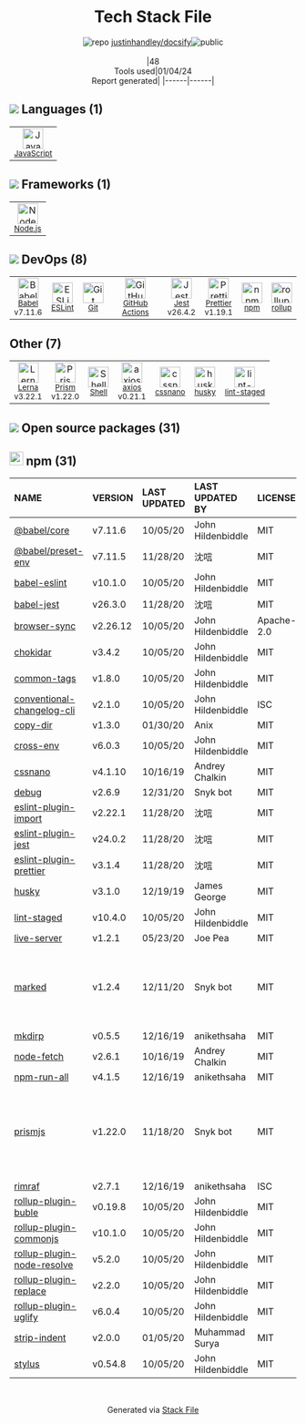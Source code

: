 <!--
&lt;--- Readme.md Snippet without images Start ---&gt;
## Tech Stack
justinhandley/docsify is built on the following main stack:

- [Jest](http://facebook.github.io/jest/) – Javascript Testing Framework
- [Node.js](http://nodejs.org/) – Frameworks (Full Stack)
- [JavaScript](https://developer.mozilla.org/en-US/docs/Web/JavaScript) – Languages
- [Babel](http://babeljs.io/) – JavaScript Compilers
- [ESLint](http://eslint.org/) – Code Review
- [rollup](http://rollupjs.org/) – JS Build Tools / JS Task Runners
- [Shell](https://en.wikipedia.org/wiki/Shell_script) – Shells
- [axios](https://github.com/mzabriskie/axios) – Javascript Utilities & Libraries
- [Lerna](https://lerna.js.org/) – Javascript Utilities & Libraries
- [Prettier](https://prettier.io/) – Code Review
- [Prism](https://prismjs.com/) – Javascript Utilities & Libraries
- [GitHub Actions](https://github.com/features/actions) – Continuous Integration

Full tech stack [here](/techstack.md)

&lt;--- Readme.md Snippet without images End ---&gt;

&lt;--- Readme.md Snippet with images Start ---&gt;
## Tech Stack
justinhandley/docsify is built on the following main stack:

- <img width='25' height='25' src='https://img.stackshare.io/service/830/jest.png' alt='Jest'/> [Jest](http://facebook.github.io/jest/) – Javascript Testing Framework
- <img width='25' height='25' src='https://img.stackshare.io/service/1011/n1JRsFeB_400x400.png' alt='Node.js'/> [Node.js](http://nodejs.org/) – Frameworks (Full Stack)
- <img width='25' height='25' src='https://img.stackshare.io/service/1209/javascript.jpeg' alt='JavaScript'/> [JavaScript](https://developer.mozilla.org/en-US/docs/Web/JavaScript) – Languages
- <img width='25' height='25' src='https://img.stackshare.io/service/2739/-1wfGjNw.png' alt='Babel'/> [Babel](http://babeljs.io/) – JavaScript Compilers
- <img width='25' height='25' src='https://img.stackshare.io/service/3337/Q4L7Jncy.jpg' alt='ESLint'/> [ESLint](http://eslint.org/) – Code Review
- <img width='25' height='25' src='https://img.stackshare.io/service/4423/zE8RTn9E_400x400.jpg' alt='rollup'/> [rollup](http://rollupjs.org/) – JS Build Tools / JS Task Runners
- <img width='25' height='25' src='https://img.stackshare.io/service/4631/default_c2062d40130562bdc836c13dbca02d318205a962.png' alt='Shell'/> [Shell](https://en.wikipedia.org/wiki/Shell_script) – Shells
- <img width='25' height='25' src='https://img.stackshare.io/no-img-open-source.png' alt='axios'/> [axios](https://github.com/mzabriskie/axios) – Javascript Utilities & Libraries
- <img width='25' height='25' src='https://img.stackshare.io/service/6207/OwqAUSQi_400x400.jpg' alt='Lerna'/> [Lerna](https://lerna.js.org/) – Javascript Utilities & Libraries
- <img width='25' height='25' src='https://img.stackshare.io/service/7035/default_66f265943abed56bcdbfca1c866a4261b1fbb063.jpg' alt='Prettier'/> [Prettier](https://prettier.io/) – Code Review
- <img width='25' height='25' src='https://img.stackshare.io/service/10010/Screen_Shot_2012-07-31_at_21.57.03__400x400.png' alt='Prism'/> [Prism](https://prismjs.com/) – Javascript Utilities & Libraries
- <img width='25' height='25' src='https://img.stackshare.io/service/11563/actions.png' alt='GitHub Actions'/> [GitHub Actions](https://github.com/features/actions) – Continuous Integration

Full tech stack [here](/techstack.md)

&lt;--- Readme.md Snippet with images End ---&gt;
-->
<div align="center">

# Tech Stack File
![](https://img.stackshare.io/repo.svg "repo") [justinhandley/docsify](https://github.com/justinhandley/docsify)![](https://img.stackshare.io/public_badge.svg "public")
<br/><br/>
|48<br/>Tools used|01/04/24 <br/>Report generated|
|------|------|
</div>

## <img src='https://img.stackshare.io/languages.svg'/> Languages (1)
<table><tr>
  <td align='center'>
  <img width='36' height='36' src='https://img.stackshare.io/service/1209/javascript.jpeg' alt='JavaScript'>
  <br>
  <sub><a href="https://developer.mozilla.org/en-US/docs/Web/JavaScript">JavaScript</a></sub>
  <br>
  <sub></sub>
</td>

</tr>
</table>

## <img src='https://img.stackshare.io/frameworks.svg'/> Frameworks (1)
<table><tr>
  <td align='center'>
  <img width='36' height='36' src='https://img.stackshare.io/service/1011/n1JRsFeB_400x400.png' alt='Node.js'>
  <br>
  <sub><a href="http://nodejs.org/">Node.js</a></sub>
  <br>
  <sub></sub>
</td>

</tr>
</table>

## <img src='https://img.stackshare.io/devops.svg'/> DevOps (8)
<table><tr>
  <td align='center'>
  <img width='36' height='36' src='https://img.stackshare.io/service/2739/-1wfGjNw.png' alt='Babel'>
  <br>
  <sub><a href="http://babeljs.io/">Babel</a></sub>
  <br>
  <sub>v7.11.6</sub>
</td>

<td align='center'>
  <img width='36' height='36' src='https://img.stackshare.io/service/3337/Q4L7Jncy.jpg' alt='ESLint'>
  <br>
  <sub><a href="http://eslint.org/">ESLint</a></sub>
  <br>
  <sub></sub>
</td>

<td align='center'>
  <img width='36' height='36' src='https://img.stackshare.io/service/1046/git.png' alt='Git'>
  <br>
  <sub><a href="http://git-scm.com/">Git</a></sub>
  <br>
  <sub></sub>
</td>

<td align='center'>
  <img width='36' height='36' src='https://img.stackshare.io/service/11563/actions.png' alt='GitHub Actions'>
  <br>
  <sub><a href="https://github.com/features/actions">GitHub Actions</a></sub>
  <br>
  <sub></sub>
</td>

<td align='center'>
  <img width='36' height='36' src='https://img.stackshare.io/service/830/jest.png' alt='Jest'>
  <br>
  <sub><a href="http://facebook.github.io/jest/">Jest</a></sub>
  <br>
  <sub>v26.4.2</sub>
</td>

<td align='center'>
  <img width='36' height='36' src='https://img.stackshare.io/service/7035/default_66f265943abed56bcdbfca1c866a4261b1fbb063.jpg' alt='Prettier'>
  <br>
  <sub><a href="https://prettier.io/">Prettier</a></sub>
  <br>
  <sub>v1.19.1</sub>
</td>

<td align='center'>
  <img width='36' height='36' src='https://img.stackshare.io/service/1120/lejvzrnlpb308aftn31u.png' alt='npm'>
  <br>
  <sub><a href="https://www.npmjs.com/">npm</a></sub>
  <br>
  <sub></sub>
</td>

<td align='center'>
  <img width='36' height='36' src='https://img.stackshare.io/service/4423/zE8RTn9E_400x400.jpg' alt='rollup'>
  <br>
  <sub><a href="http://rollupjs.org/">rollup</a></sub>
  <br>
  <sub></sub>
</td>

</tr>
</table>

## Other (7)
<table><tr>
  <td align='center'>
  <img width='36' height='36' src='https://img.stackshare.io/service/6207/OwqAUSQi_400x400.jpg' alt='Lerna'>
  <br>
  <sub><a href="https://lerna.js.org/">Lerna</a></sub>
  <br>
  <sub>v3.22.1</sub>
</td>

<td align='center'>
  <img width='36' height='36' src='https://img.stackshare.io/service/10010/Screen_Shot_2012-07-31_at_21.57.03__400x400.png' alt='Prism'>
  <br>
  <sub><a href="https://prismjs.com/">Prism</a></sub>
  <br>
  <sub>v1.22.0</sub>
</td>

<td align='center'>
  <img width='36' height='36' src='https://img.stackshare.io/service/4631/default_c2062d40130562bdc836c13dbca02d318205a962.png' alt='Shell'>
  <br>
  <sub><a href="https://en.wikipedia.org/wiki/Shell_script">Shell</a></sub>
  <br>
  <sub></sub>
</td>

<td align='center'>
  <img width='36' height='36' src='https://img.stackshare.io/no-img-open-source.png' alt='axios'>
  <br>
  <sub><a href="https://github.com/mzabriskie/axios">axios</a></sub>
  <br>
  <sub>v0.21.1</sub>
</td>

<td align='center'>
  <img width='36' height='36' src='https://img.stackshare.io/service/6612/ehMiE-wz_normal.jpg' alt='cssnano'>
  <br>
  <sub><a href="http://cssnano.co/">cssnano</a></sub>
  <br>
  <sub></sub>
</td>

<td align='center'>
  <img width='36' height='36' src='https://img.stackshare.io/service/9527/5502029.jpeg' alt='husky'>
  <br>
  <sub><a href="https://github.com/typicode/husky">husky</a></sub>
  <br>
  <sub></sub>
</td>

<td align='center'>
  <img width='36' height='36' src='https://img.stackshare.io/service/10577/11071.jpeg' alt='lint-staged'>
  <br>
  <sub><a href="https://github.com/okonet/lint-staged">lint-staged</a></sub>
  <br>
  <sub></sub>
</td>

</tr>
</table>


## <img src='https://img.stackshare.io/group.svg' /> Open source packages (31)</h2>

## <img width='24' height='24' src='https://img.stackshare.io/service/1120/lejvzrnlpb308aftn31u.png'/> npm (31)

|NAME|VERSION|LAST UPDATED|LAST UPDATED BY|LICENSE|VULNERABILITIES|
|:------|:------|:------|:------|:------|:------|
|[@babel/core](https://www.npmjs.com/@babel/core)|v7.11.6|10/05/20|John Hildenbiddle |MIT|N/A|
|[@babel/preset-env](https://www.npmjs.com/@babel/preset-env)|v7.11.5|11/28/20|沈唁 |MIT|N/A|
|[babel-eslint](https://www.npmjs.com/babel-eslint)|v10.1.0|10/05/20|John Hildenbiddle |MIT|N/A|
|[babel-jest](https://www.npmjs.com/babel-jest)|v26.3.0|11/28/20|沈唁 |MIT|N/A|
|[browser-sync](https://www.npmjs.com/browser-sync)|v2.26.12|10/05/20|John Hildenbiddle |Apache-2.0|N/A|
|[chokidar](https://www.npmjs.com/chokidar)|v3.4.2|10/05/20|John Hildenbiddle |MIT|N/A|
|[common-tags](https://www.npmjs.com/common-tags)|v1.8.0|10/05/20|John Hildenbiddle |MIT|N/A|
|[conventional-changelog-cli](https://www.npmjs.com/conventional-changelog-cli)|v2.1.0|10/05/20|John Hildenbiddle |ISC|N/A|
|[copy-dir](https://www.npmjs.com/copy-dir)|v1.3.0|01/30/20|Anix |MIT|N/A|
|[cross-env](https://www.npmjs.com/cross-env)|v6.0.3|10/05/20|John Hildenbiddle |MIT|N/A|
|[cssnano](https://www.npmjs.com/cssnano)|v4.1.10|10/16/19|Andrey Chalkin |MIT|N/A|
|[debug](https://www.npmjs.com/debug)|v2.6.9|12/31/20|Snyk bot |MIT|N/A|
|[eslint-plugin-import](https://www.npmjs.com/eslint-plugin-import)|v2.22.1|11/28/20|沈唁 |MIT|N/A|
|[eslint-plugin-jest](https://www.npmjs.com/eslint-plugin-jest)|v24.0.2|11/28/20|沈唁 |MIT|N/A|
|[eslint-plugin-prettier](https://www.npmjs.com/eslint-plugin-prettier)|v3.1.4|11/28/20|沈唁 |MIT|N/A|
|[husky](https://www.npmjs.com/husky)|v3.1.0|12/19/19|James George |MIT|N/A|
|[lint-staged](https://www.npmjs.com/lint-staged)|v10.4.0|10/05/20|John Hildenbiddle |MIT|N/A|
|[live-server](https://www.npmjs.com/live-server)|v1.2.1|05/23/20|Joe Pea |MIT|N/A|
|[marked](https://www.npmjs.com/marked)|v1.2.4|12/11/20|Snyk bot |MIT|[CVE-2022-21681](https://github.com/advisories/GHSA-5v2h-r2cx-5xgj) (High)<br/>[CVE-2022-21680](https://github.com/advisories/GHSA-rrrm-qjm4-v8hf) (High)<br/>[CVE-2021-21306](https://github.com/advisories/GHSA-4r62-v4vq-hr96) (Moderate)|
|[mkdirp](https://www.npmjs.com/mkdirp)|v0.5.5|12/16/19|anikethsaha |MIT|N/A|
|[node-fetch](https://www.npmjs.com/node-fetch)|v2.6.1|10/16/19|Andrey Chalkin |MIT|[CVE-2022-0235](https://github.com/advisories/GHSA-r683-j2x4-v87g) (High)|
|[npm-run-all](https://www.npmjs.com/npm-run-all)|v4.1.5|12/16/19|anikethsaha |MIT|N/A|
|[prismjs](https://www.npmjs.com/prismjs)|v1.22.0|11/18/20|Snyk bot |MIT|[CVE-2022-23647](https://github.com/advisories/GHSA-3949-f494-cm99) (High)<br/>[CVE-2021-23341](https://github.com/advisories/GHSA-h4hr-7fg3-h35w) (High)<br/>[CVE-2021-32723](https://github.com/advisories/GHSA-gj77-59wh-66hg) (High)<br/>[CVE-2021-3801](https://github.com/advisories/GHSA-hqhp-5p83-hx96) (Moderate)|
|[rimraf](https://www.npmjs.com/rimraf)|v2.7.1|12/16/19|anikethsaha |ISC|N/A|
|[rollup-plugin-buble](https://www.npmjs.com/rollup-plugin-buble)|v0.19.8|10/05/20|John Hildenbiddle |MIT|N/A|
|[rollup-plugin-commonjs](https://www.npmjs.com/rollup-plugin-commonjs)|v10.1.0|10/05/20|John Hildenbiddle |MIT|N/A|
|[rollup-plugin-node-resolve](https://www.npmjs.com/rollup-plugin-node-resolve)|v5.2.0|10/05/20|John Hildenbiddle |MIT|N/A|
|[rollup-plugin-replace](https://www.npmjs.com/rollup-plugin-replace)|v2.2.0|10/05/20|John Hildenbiddle |MIT|N/A|
|[rollup-plugin-uglify](https://www.npmjs.com/rollup-plugin-uglify)|v6.0.4|10/05/20|John Hildenbiddle |MIT|N/A|
|[strip-indent](https://www.npmjs.com/strip-indent)|v2.0.0|01/05/20|Muhammad Surya |MIT|N/A|
|[stylus](https://www.npmjs.com/stylus)|v0.54.8|10/05/20|John Hildenbiddle |MIT|N/A|

<br/>
<div align='center'>

Generated via [Stack File](https://github.com/marketplace/stack-file)

